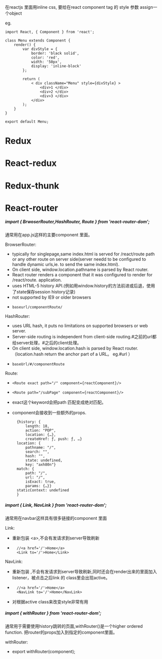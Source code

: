 在reactjs 里面用inline css,
要给在react component tag 的 style 参数 assign一个object

eg.
        
    import React, { Component } from 'react';

    class Menu extends Component {
        render() {
            var divStyle = {
                border: 'black solid',
                color: 'red',
                width: '50px',
                display: 'inline-block'
            };

            return (
                < div className="Menu" style={divStyle} >
                    <div>1 </div>
                    <div>2 </div>
                    <div>3 </div>
                </div>
            );
        }
    }

    export default Menu;



# Redux


# React-redux


# Redux-thunk

# React-router
##### import { BrwoserRouter,HashRouter, Route } from 'react-router-dom';
通常用在app.js这样的主要component 里面。

BrowserRouter: 
- typically for singlepage,same index.html is served for /react/route path or any other route on server side(server needd to be configured to handle dynamic urls,ie. to send the same index.html).
- On client side, window.location.pathname is parsed by React router.
- React router renders a component that it was configured to render for /react/route. application.
- uses HTML-5 history API.(例如用window.history的方法前进或后退，使用了state保存session history记录)
- not supported by IE9 or older browsers
-     baseurl/componentRoute/


HashRouter:
- uses URL hash, it puts no limitations on supported browsers or web server. 
- Server-side routing is independent from client-side routing.#之前的url都给server处理，#之后的client处理。
- On client side, window.location.hash is parsed by React router.（location.hash return the anchor part of a URL。 eg.#url ）
-     baseUrl/#/componentRoute

Route:
-     <Route exact path="/" component={reactComponent}/>
-     <Route path="/subPage" component={reactComponent}/>
- exact这个keyword会把path 匹配变成绝对匹配。
- component会接收到一些额外的props.

        {history: {
            length: 18, 
            action: "POP", 
            location: {…}, 
            createHref: ƒ, push: ƒ, …}
        location: {
            pathname: "/", 
            search: "", 
            hash: "", 
            state: undefined, 
            key: "axh80n"}
        match: {
            path: "/", 
            url: "/", 
            isExact: true, 
            params: {…}}
        staticContext: undefined
        }

##### import { Link, NavLink } from 'react-router-dom';
通常用在navbar这样具有很多链接的component 里面

Link:
- 重新包装   \<a>,不会有发请求到server导致刷新
-       //<a href='/'>Home</a>
        <Link to='/'>Home</Link>

NavLink:
- 重新包装   <a></a>,不会有发请求到server导致刷新,同时还会在render出来的<a></a>里面加入listener，被点击之后link 的 class里会出现active。
-       //<a href='/'>Home</a>
        <NavLink to='/'>Home</NavLink>
- 对根据active class来改变style非常有用
 
##### import { withRouter } from 'react-router-dom';
通常用于需要使用history跳转的页面,withRouter()是一个higher ordered function. 把router的props加入到指定的component里面。

withRouter:
- export withRouter(component);


